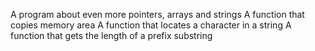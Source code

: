 A program about even more pointers, arrays and strings
A function that copies memory area
A function that locates a character in a string
A function that gets the length of a prefix substring
